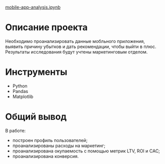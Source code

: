 [mobile-app-analysis.ipynb](https://github.com/thmndswpr/data-analyst-projects/blob/main/mobile-app/mobile-app-analysis.ipynb)
# Описание проекта
Необходимо проанализировать данные мобльного приложения, выявить причину убытков и дать рекомендации, чтобы выйти в плюс.
Результаты исследования будут учтены маркетинговым отделом.

#  Инструменты
* Python
* Pandas
* Matplotlib
  
# Общий вывод
В работе:
* построен профиль пользователей;
* проанализированы расходы на маркетинг;
* проанализирована окупаемость с помощью метрик LTV, ROI и CAC;
* проанализирована конверсия.

